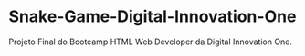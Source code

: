 # Snake-Game-Digital-Innovation-One
Projeto Final do Bootcamp HTML Web Developer da Digital Innovation One.
